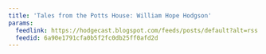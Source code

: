 ```yaml
---
title: 'Tales from the Potts House: William Hope Hodgson'
params:
  feedlink: https://hodgecast.blogspot.com/feeds/posts/default?alt=rss
  feedid: 6a90e1791cfa0b5f2fc0db25ff0afd2d
---
```


